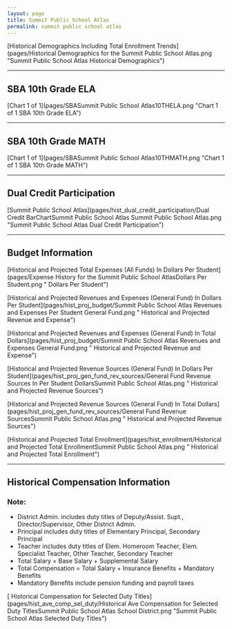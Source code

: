```yaml
---
layout: page
title: Summit Public School Atlas
permalink: summit public school atlas
---
```



[Historical Demographics Including Total Enrollment Trends](pages/Historical Demographics for the Summit Public School Atlas.png "Summit Public School Atlas Historical Demographics")

___

## SBA 10th Grade ELA

[Chart 1 of 1](pages/SBASummit Public School Atlas10THELA.png "Chart 1 of 1 SBA 10th Grade ELA")


___

## SBA 10th Grade MATH

[Chart 1 of 1](pages/SBASummit Public School Atlas10THMATH.png "Chart 1 of 1 SBA 10th Grade MATH")


___

## Dual Credit Participation

[Summit Public School Atlas](pages/hist_dual_credit_participation/Dual Credit BarChartSummit Public School Atlas Summit Public School Atlas.png "Summit Public School Atlas Dual Credit Participation")


___

## Budget Information

[Historical and Projected Total Expenses (All Funds) In Dollars Per Student](pages/Expense History for the Summit Public School AtlasDollars Per Student.png " Dollars Per Student")

[Historical and Projected Revenues and Expenses (General Fund) In Dollars Per Student](pages/hist_proj_budget/Summit Public School Atlas Revenues and Expenses Per Student General Fund.png " Historical and Projected Revenue and Expense")

[Historical and Projected Revenues and Expenses (General Fund) In Total Dollars](pages/hist_proj_budget/Summit Public School Atlas Revenues and Expenses General Fund.png " Historical and Projected Revenue and Expense")

[Historical and Projected Revenue Sources (General Fund) In Dollars Per Student](pages/hist_proj_gen_fund_rev_sources/General Fund Revenue Sources In Per Student DollarsSummit Public School Atlas.png " Historical and Projected Revenue Sources")

[Historical and Projected Revenue Sources (General Fund) In Total Dollars](pages/hist_proj_gen_fund_rev_sources/General Fund Revenue SourcesSummit Public School Atlas.png " Historical and Projected Revenue Sources")

[Historical and Projected Total Enrollment](pages/hist_enrollment/Historical and Projected Total EnrollmentSummit Public School Atlas.png " Historical and Projected Total Enrollment")


___

## Historical Compensation Information
### Note:
- District Admin. includes duty titles of Deputy/Assist. Supt., Director/Supervisor, Other District Admin.
- Principal includes duty titles of Elementary Principal, Secondary Principal
- Teacher includes duty titles of Elem. Homeroom Teacher, Elem. Specialist Teacher, Other Teacher, Secondary Teacher
- Total Salary = Base Salary + Supplemental Salary
- Total Compensation = Total Salary + Insurance Benefits + Mandatory Benefits
- Mandatory Benefits include pension funding and payroll taxes

[ Historical Compensation for Selected Duty Titles](pages/hist_ave_comp_sel_duty/Historical Ave Compensation for Selected Duty TitlesSummit Public School Atlas School District.png "Summit Public School Atlas Selected Duty Titles")

